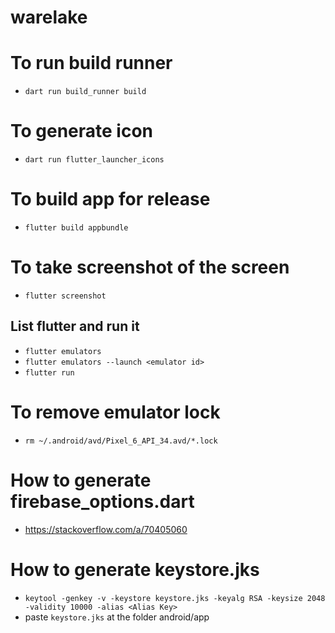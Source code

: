 # warelake

# To run build runner
- `dart run build_runner build`

# To generate icon
- `dart run flutter_launcher_icons`

# To build app for release
- `flutter build appbundle`

# To take screenshot of the screen
- `flutter screenshot`

## List flutter and run it
- `flutter emulators`
- `flutter emulators --launch <emulator id>`
- `flutter run`

# To remove emulator lock
- `rm ~/.android/avd/Pixel_6_API_34.avd/*.lock`

# How to generate firebase_options.dart
- https://stackoverflow.com/a/70405060 

# How to generate keystore.jks
- `keytool -genkey -v -keystore keystore.jks -keyalg RSA -keysize 2048 -validity 10000 -alias <Alias Key>`
- paste `keystore.jks` at the folder android/app